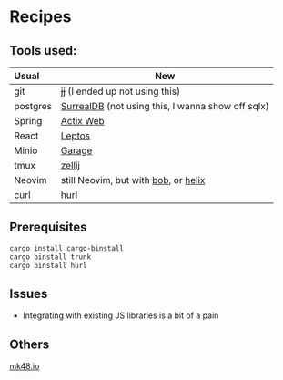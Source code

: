 # Recipes

## Tools used:

| Usual | New |
|:------| --- |
| git   | [~~jj~~](https://github.com/martinvonz/jj) (I ended up not using this) |
| postgres | [SurrealDB](https://surrealdb.com/) (not using this, I wanna show off sqlx) |
| Spring | [Actix Web](https://actix.rs/) |
| React | [Leptos](https://leptos.dev/) |
| Minio | [Garage](https://garagehq.deuxfleurs.fr/) |
| tmux | [zellij](https://zellij.dev) |
| Neovim | still Neovim, but with [bob](https://github.com/MordechaiHadad/bob), or [helix](https://helix-editor.com/) |
| curl | hurl |

## Prerequisites

```sh
cargo install cargo-binstall
cargo binstall trunk
cargo binstall hurl
```

## Issues

- Integrating with existing JS libraries is a bit of a pain

## Others

[mk48.io](https://mk48.io)
